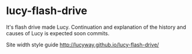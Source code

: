 # lucy-flash-drive
It's flash drive made Lucy.
Continuation and explanation of the history and causes of Lucy is expected soon commits.

Site width style guide http://lucyway.github.io/lucy-flash-drive/
